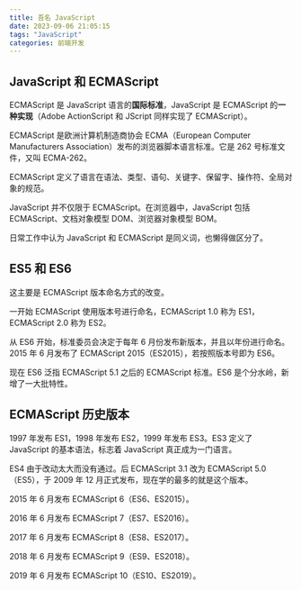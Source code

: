 ```yaml
---
title: 吾名 JavaScript
date: 2023-09-06 21:05:15
tags: "JavaScript"
categories: 前端开发
---
```


## JavaScript 和 ECMAScript

ECMAScript 是 JavaScript 语言的**国际标准**，JavaScript 是 ECMAScript 的**一种实现**（Adobe ActionScript 和 JScript 同样实现了 ECMAScript）。

ECMAScript 是欧洲计算机制造商协会 ECMA（European Computer Manufacturers Association）发布的浏览器脚本语言标准。它是 262 号标准文件，又叫 ECMA-262。

ECMAScript 定义了语言在语法、类型、语句、关键字、保留字、操作符、全局对象的规范。

JavaScript 并不仅限于 ECMAScript。在浏览器中，JavaScript 包括 ECMAScript、文档对象模型 DOM、浏览器对象模型 BOM。

日常工作中认为 JavaScript 和 ECMAScript 是同义词，也懒得做区分了。

## ES5 和 ES6

这主要是 ECMAScript 版本命名方式的改变。

一开始 ECMAScript 使用版本号进行命名，ECMAScript 1.0 称为 ES1，ECMAScript 2.0 称为 ES2。

从 ES6 开始，标准委员会决定于每年 6 月份发布新版本，并且以年份进行命名。2015 年 6 月发布了 ECMAScript 2015（ES2015），若按照版本号即为 ES6。

现在 ES6 泛指 ECMAScript 5.1 之后的 ECMAScript 标准。ES6 是个分水岭，新增了一大批特性。

## ECMAScript 历史版本

1997 年发布 ES1，1998 年发布 ES2，1999 年发布 ES3。ES3 定义了 JavaScript 的基本语法，标志着 JavaScript 真正成为一门语言。

ES4 由于改动太大而没有通过。后 ECMAScript 3.1 改为 ECMAScript 5.0（ES5），于 2009 年 12 月正式发布，现在学的最多的就是这个版本。

2015 年 6 月发布 ECMAScript 6（ES6、ES2015）。

2016 年 6 月发布 ECMAScript 7（ES7、ES2016）。

2017 年 6 月发布 ECMAScript 8（ES8、ES2017）。

2018 年 6 月发布 ECMAScript 9（ES9、ES2018）。

2019 年 6 月发布 ECMAScript 10（ES10、ES2019）。
